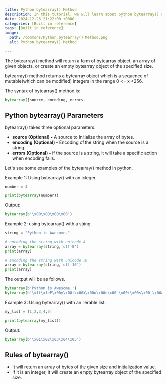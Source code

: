 ```yaml
---
title: Python bytearray() Method
description: In this tutorial, we will learn about python bytearray() and its uses.
date: 2024-12-26 21:22:00 +0800
categories: [Built in reference]
tags: [Built in reference]
image:
  path: /commons/Python bytearray() Method.png
  alt: Python bytearray() Method

---
```


The bytearray() method will return a form of bytearray object, an array of given objects, or create an empty bytearray object of the specified size.

<script type="text/javascript">
	atOptions = {
		'key' : 'f934c5057f4cfe34762901514605d248',
		'format' : 'iframe',
		'height' : 180,
		'width' : 300,
		'params' : {}
	};
</script>
<script type="text/javascript" src="//www.highperformanceformat.com/f934c5057f4cfe34762901514605d248/invoke.js"></script>
bytearray() method returns a bytearray object which is  a sequence of mutable(which can be modified) integers in the range  0 \<= x \<256.

The syntax of bytearray() method is:

```python
bytearray([source, encoding, errors)
```
<script type="text/javascript">
	atOptions = {
		'key' : 'f934c5057f4cfe34762901514605d248',
		'format' : 'iframe',
		'height' : 180,
		'width' : 300,
		'params' : {}
	};
</script>
<script type="text/javascript" src="//www.highperformanceformat.com/f934c5057f4cfe34762901514605d248/invoke.js"></script>
## Python bytearray() Parameters

bytearray() takes three optional parameters:

* **source (Optional) \-** A source to Initialize the array of bytes.  
* **encoding (Optional) \-** Encoding of the string when the source is a string.  
* **errors (Optional) \-** if the source is a string, it will take a specific action when encoding fails.

Let's see some examples of the bytearray() method in python.

Example 1: Using bytearray() with an integer.

```python
number = 4

print(bytearray(number))
```

Output:

```python
bytearray(b'\x00\x00\x00\x00')
```

Example 2: using bytearray() with a string.

```python
string = "Python is Awesome."

# encoding the string with unicode 8
array = bytearray(string,'utf-8')
print(array)

# encoding the string with unicode 16
array = bytearray(string,'utf-16')
print(array)
```
The output will be as follows.

```python
bytearray(b'Python is Awesome.')
bytearray(b'\xff\xfeP\x00y\x00t\x00h\x00o\x00n\x00 \x00i\x00s\x00 \x00A\x00w\x00e\x00s\x00o\x00m\x00e\x00.\x00')
```

Example 3:  Using bytearray() with an iterable list.

```python
my_list = [1,2,3,4,5]

print(bytearray(my_list))
```

Output:

```python
bytearray(b'\x01\x02\x03\x04\x05')
```

## Rules of bytearray()
<script type="text/javascript">
	atOptions = {
		'key' : 'f934c5057f4cfe34762901514605d248',
		'format' : 'iframe',
		'height' : 180,
		'width' : 300,
		'params' : {}
	};
</script>
<script type="text/javascript" src="//www.highperformanceformat.com/f934c5057f4cfe34762901514605d248/invoke.js"></script>

* It will return an array of bytes of the given size and initialization value.  
* If it is an integer, it will create an empty bytearray object of the specified size.